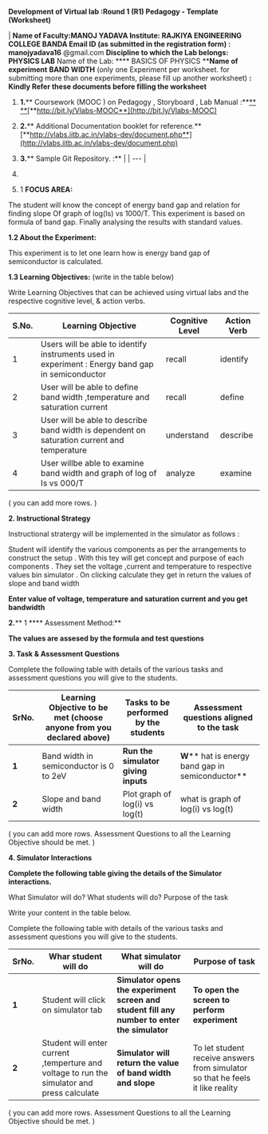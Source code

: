 **Development of Virtual lab :Round 1 (R1) Pedagogy - Template (Worksheet)**

| **Name of Faculty:MANOJ  YADAVA Institute:  RAJKIYA ENGINEERING COLLEGE BANDA Email ID (as submitted in the registration form) **:**  **manojyadava16**** @gmail.com ****Discipline to which the Lab belongs:**  **PHYSICS LAB**** Name of the Lab: **** BASICS OF  PHYSICS ****Name of experiment**  **BAND WIDTH** (only one Experiment per worksheet. for submitting more than one experiments, please fill up another worksheet) **:**  **Kindly Refer these documents before filling the worksheet**
1. **1.**** Coursework (MOOC ) on Pedagogy , Storyboard , Lab Manual :**[** **](http://bit.ly/Vlabs-MOOC)[**http://bit.ly/Vlabs-MOOC**](http://bit.ly/Vlabs-MOOC)
2. **2.**** Additional Documentation booklet for reference.**[**http://vlabs.iitb.ac.in/vlabs-dev/document.php**](http://vlabs.iitb.ac.in/vlabs-dev/document.php)
3. **3.**** Sample Git Repository. :**
 |
| --- |

1.
  1. 1 **FOCUS AREA:**

The student will know the concept of energy band gap and relation for finding slope Of  graph of log(Is)  vs  1000/T. This experiment is based  on formula of band gap. Finally analysing the results with standard values.

**1.2 About the Experiment:**

This experiment is to let one learn how is energy band gap of semiconductor is calculated.

**1.3 Learning Objectives:** (write in the table below)

Write Learning Objectives that can be achieved using virtual labs and the respective cognitive level, &amp; action verbs.

| **S.No.** | **Learning Objective** | **Cognitive Level** | **Action Verb** |
| --- | --- | --- | --- |
| 1 | Users will be able to identify instruments used in experiment : Energy band gap in semiconductor | recall | identify |
| 2 | User will be able to define band width ,temperature and saturation current | recall | define |
| 3 | User will be able to describe band width is dependent on saturation current and temperature | understand | describe |
| 4 | User willbe able to examine band width and graph of log of Is vs 000/T | analyze | examine |

( you can add more rows. )

**2. Instructional Strategy**

Instructional stratergy will be implemented in the simulator as follows :

Student will identify the various components as per the arrangements to construct the setup . With this tey will get concept and purpose of each components . They set the voltage ,current and temperature to respective values bin simulator . On clicking calculate they get in return the values of slope and band width

**Enter value of voltage, temperature and saturation current and you get bandwidth**

**2.**** 1 **** Assessment Method:**

**The values are assesed by the formula and test  questions**

**3. Task &amp; Assessment Questions**

Complete the following table with details of the various tasks and assessment questions you will give to the students.

| **SrNo.** | **Learning Objective to be met** (choose anyone from you declared above) | **Tasks to be performed by the students** | **Assessment questions aligned to the task** |
| --- | --- | --- | --- |
| **1** | Band width in semiconductor is 0 to 2eV | **Run the simulator giving inputs** | **W**** hat is energy band gap in semiconductor** |
| **2** | Slope and band width | Plot graph of  log(i) vs log(t) | what  is graph of   log(i) vs log(t) |

( you can add more rows. Assessment Questions to all the Learning Objective should be met. )

**4. Simulator Interactions**

**Complete the following table giving the details of the Simulator interactions.**

What Simulator will do? What students will do? Purpose of the task

Write your content in the table below.

Complete the following table with details of the various tasks and assessment questions you will give to the students.

| **SrNo.** | Whar student will do | **What simulator will do** | **Purpose of task** |
| --- | --- | --- | --- |
| **1** | Student will click on simulator tab | **Simulator opens the experiment screen and student fill any number to enter the simulator** | **To open the screen to perform experiment** |
| **2** | Student will enter current ,temperture  and voltage to run the simulator and press calculate | **Simulator will return the value of      band width  and slope** | To let student receive answers from simulator so that he feels it like reality |

( you can add more rows. Assessment Questions to all the Learning Objective should be met. )
